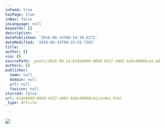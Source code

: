```yaml
---
inFeed: true
hasPage: true
inNav: false
inLanguage: null
keywords: []
description: ''
datePublished: '2016-08-14T00:24:38.627Z'
dateModified: '2016-08-14T00:23:59.736Z'
title: ''
author: []
via: {}
sourcePath: _posts/2016-08-14-61de8499-0850-4537-a965-4a0cd8068ce1.md
authors: []
publisher:
  name: null
  domain: null
  url: null
  favicon: null
starred: false
url: 61de8499-0850-4537-a965-4a0cd8068ce1/index.html
_type: Article

---
```

![](https://the-grid-user-content.s3-us-west-2.amazonaws.com/5deea28d-c7f9-40de-b575-7e636a11412d.jpg)